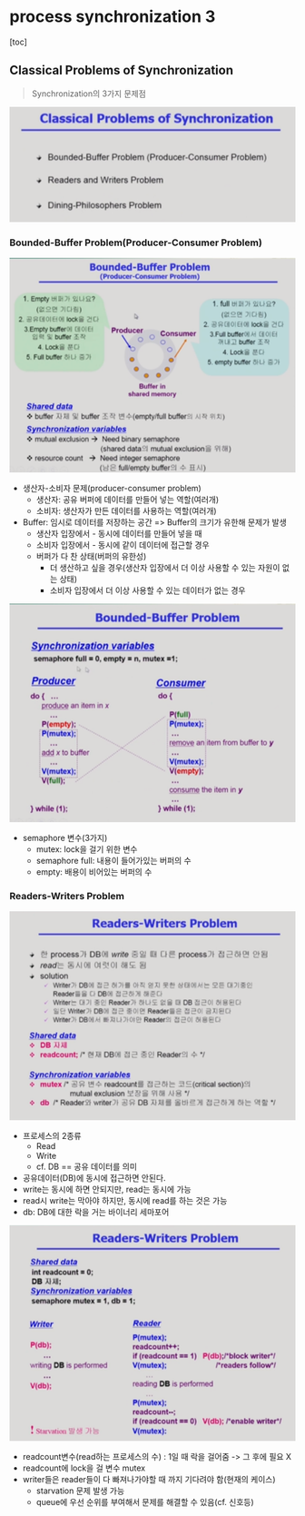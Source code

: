 # process synchronization 3

[toc]

## Classical Problems of Synchronization

> Synchronization의 3가지 문제점

![problem](assets\03\problem.png)



### Bounded-Buffer Problem(Producer-Consumer Problem)

![bb](assets\03\bb.png)

- 생산자-소비자 문제(producer-consumer problem)
  - 생산자: 공유 버퍼에 데이터를 만들어 넣는 역할(여러개)
  - 소비자: 생산자가 만든 데이터를 사용하는 역할(여러개)
- Buffer: 임시로 데이터를 저장하는 공간 => Buffer의 크기가 유한해 문제가 발생
  - 생산자 입장에서 - 동시에 데이터를 만들어 넣을 때
  - 소비자 입장에서 - 동시에 같이 데이터에 접근할 경우
  - 버퍼가 다 찬 상태(버퍼의 유한성)
    - 더 생산하고 싶을 경우(생산자 입장에서 더 이상 사용할 수 있는 자원이 없는 상태)
    - 소비자 입장에서 더 이상 사용할 수 있는 데이터가 없는 경우

![](assets\03\bb(2).png)

- semaphore 변수(3가지)
  - mutex: lock을 걸기 위한 변수
  - semaphore full: 내용이 들어가있는 버퍼의 수
  - empty: 배용이 비어있는 버퍼의 수



### Readers-Writers Problem

![rw](assets\03\rw.png)

- 프로세스의 2종류
  - Read
  - Write
  - cf. DB == 공유 데이터를 의미
- 공유데이터(DB)에 동시에 접근하면 안된다.
- write는 동시에 하면 안되지만, read는 동시에 가능
- read시 write는 막아야 하지만, 동시에 read를 하는 것은 가능
- db: DB에 대한 락을 거는 바이너리 세마포어

![rw](assets\03\rw(2).png)

- readcount변수(read하는 프로세스의 수) : 1일 때 락을 걸어줌 -> 그 후에 필요 X
- readcount에 lock을 걸 변수 mutex
- writer들은 reader들이 다 빠져나가야할 때 까지 기다려야 함(현재의 케이스)
  - starvation 문제 발생 가능
  - queue에 우선 순위를 부여해서 문제를 해결할 수 있음(cf. 신호등)

